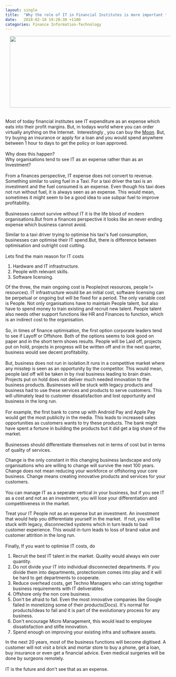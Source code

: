 ```yaml
---
layout: single
title:  "Why the role of IT in Financial Institutes is more important than ever!"
date:   2018-02-10 19:20:30 +1100
categories: Finance Information-Technology
---
```

<div dir="ltr" style="text-align: left;" trbidi="on">
<div class="separator" style="clear: both; text-align: center;">
</div>
<div class="separator" style="clear: both; text-align: center;">
<a href="http://www.bizarrewordbazaar.com/wp-content/uploads/2015/06/dilbert1.jpg" imageanchor="1" style="margin-left: 1em; margin-right: 1em;"><img border="0" src="http://www.bizarrewordbazaar.com/wp-content/uploads/2015/06/dilbert1.jpg" height="224" width="640" /></a></div>
<div class="separator" style="clear: both; text-align: center;">
<br /></div>
<br />
Most of today financial institutes see IT expenditure as an expense which eats into their profit margins. But, in todays world where you can order virtually anything on the Internet.&nbsp; Interestingly , you can buy the <a href="http://www.lunarregistry.com/moon-land/index.php">Moon</a>. But, try buying an insurance or apply for a loan and you would spend anywhere between 1 hour to days to get the policy or loan approved.<br />
<br />
Why does this happen?
<br />
Why organisations tend to see IT as an expense rather than as an Investment?<br />
<br />
From a finances perspective, IT expense does not convert to revenue. Something similar to using fuel in a Taxi. For a taxi driver the taxi is an investment and the fuel consumed is an expense. Even though his taxi does not run without fuel, it is always seen as an expense. This would mean, sometimes it might seem to be a good idea to use subpar fuel to improve profitability.<br />
<br />
Businesses cannot survive without IT it is the life blood of modern organisations.But from a finances perspective it looks like an never ending expense which business cannot avoid.

Similar to a taxi driver trying to optimise his taxi's fuel consumption, businesses can optimise their IT spend.But, there is difference between optimisation and outright cost cutting.<br />
<br />
Lets find the main reason for IT costs
<br />
<ol>
<li>Hardware and IT infrastructure.</li>
<li>People with relevant skills.</li>
<li>Software licensing.</li>
</ol>
Of the three, the main ongoing cost is People(not resources, people != resources). IT infrastructure would be an initial cost, software licensing can be perpetual or ongoing but will be fixed for a period. The only variable cost is People. Not only organisations have to maintain People talent, but also have to spend money to train existing and recruit new talent. People talent also needs other support functions like HR and Finances to function, which is an indirect cost to the organisation.<br />
<br />
So, in times of finance optimisation, the first option corporate leaders tend to see if Layoff or Offshore. Both of the options seems to look good on paper and in the short term shows results. People will be&nbsp;Laid off, projects put on hold, projects in progress will be written off and in the next quarter, business would see decent profitability.<br />
<br />
But, business does not run in isolation.It runs in a competitive market where any misstep is seen as an opportunity by the competitor. This would mean, people laid off will be taken in by rival business leading to brain drain. Projects put on hold does not deliver much needed innovation to the business products. Businesses will be stuck with legacy products and business had to use these services and products to serve customers. This will ultimately lead to customer dissatisfaction and lost opportunity and business in the long run.<br />
<br />
For example, the first bank to come up with Android Pay and Apple Pay would get the most publicity in the media. This leads to increased sales opportunities as customers wants to try these products. The bank might have spent a fortune in building the products but it did get a big share of the market.<br />
<br />
Businesses should differentiate themselves&nbsp;not in terms of cost but in terms of quality of services.

Change is the only constant in this changing business landscape and only organisations who are willing to change will survive the next 100 years. Change does not mean reducing your workforce or offshoring your core business. Change means creating innovative products and services for your customers.<br />
<br />
You can manage IT as a seperate vertical in your business, but if you see IT as a cost and not as an investment, you will lose your differentiation and competitiveness in the market.

Treat your IT People not as an expense but an investment. An investment that would help you differentiate yourself in the market. &nbsp;If not, you will be stuck with legacy, disconnected systems which in turn leads to bad customer experience. This would in-turn leads to loss of brand value and customer attrition in the long run.<br />
<br />
Finally, If you want to optimise IT costs, do<br />
<ol>
<li>Recruit the best IT talent in the market. Quality would always win over quantity.</li>
<li>Do not divide your IT into individual disconnected departments. If you divide them into departments, protectionism comes into play and it will be hard to get departments to cooperate.</li>
<li>Reduce overhead costs, get Techno Managers who can string together business requirements with IT deliverables.</li>
<li>Offshore only the non core business.</li>
<li>Don't be afraid to fail. Even the most&nbsp;innovative companies like Google failed in&nbsp;monetizing some of their products(Docs). It's normal for&nbsp; products/ideas&nbsp;to fail and it is part of the evolutionary process for any business.</li>
<li>Don't encourage Micro Management, this would lead to employee dissatisfaction and stifle innovation.</li>
<li>Spend enough on improving your existing infra and software assets.</li>
</ol>
In the next 20 years, most of the business functions will become digitised. A customer will&nbsp;not visit a brick and mortar store to buy a phone, get a loan, buy insurance or even get a financial advice. Even medical surgeries will be done by surgeons remotely.<br />
<br />
IT is the future and don't see that as an expense.</div>
